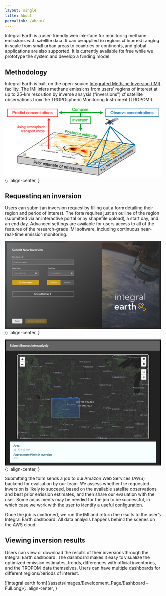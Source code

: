 ```yaml
---
layout: single
title: About
permalink: /about/
---
```


Integral Earth is a user-friendly web interface for monitoring methane emissions with satellite data. It can be applied to regions of interest ranging in scale from small urban areas to countries or continents, and global applications are also supported. It is currently available for free while we prototype the system and develop a funding model.

## Methodology

Integral Earth is built on the open-source <a href = "https://integratedmethaneinversion.github.io" target = "#">Integrated Methane Inversion (IMI)</a> facility. The IMI infers methane emissions from users’ regions of interest at up to 25-km resolution by inverse analysis (“inversions”) of satellite observations from the TROPOspheric Monitoring Instrument (TROPOMI).

<!-- ![integrated methane inversion logo](/assets/images/logos/imi_logo_fullres.png){: .align-center, style="width: 30%; border-radius: 15px; margin-left: 35%; margin-top: 7%" } -->

![integral earth form](/assets/images/model.png){: .align-center, }

## Requesting an inversion

Users can submit an inversion request by filling out a form detailing their region and period of interest. The form requires just an outline of the region (submitted via an interactive portal or by shapefile upload), a start day, and an end day. Advanced settings are available for users access to all of the features of the research-grade IMI software, including continuous near-real-time emission monitoring.

![integral earth form](/assets/images/About_Page/inversion_form.png){: .align-center, }

![integral earth form](/assets/images/About_Page/interactive_bounds.png){: .align-center, }

Submitting the form sends a job to our Amazon Web Services (AWS) backend for evaluation by our team. We assess whether the requested inversion is likely to succeed, based on the available satellite observations and best prior emission estimates, and then share our evaluation with the user. Some adjustments may be needed for the job to be successful, in which case we work with the user to identify a useful configuration.

Once the job is confirmed, we run the IMI and return the results to the user’s Integral Earth dashboard. All data analysis happens behind the scenes on the AWS cloud.

## Viewing inversion results

Users can view or download the results of their inversions through the Integral Earth dashboard. The dashboard makes it easy to visualize the optimized emission estimates, trends, differences with official inventories, and the TROPOMI data themselves. Users can have multiple dashboards for different regions/periods of interest.

![integral earth form](/assets/images/Development_Page/Dashboard – Full.png){: .align-center, }
